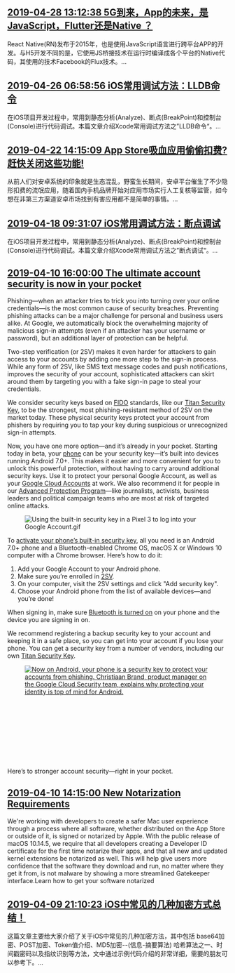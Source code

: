 ## <a href="http://mobile.51cto.com/hot-595707.htm" target="_blank">2019-04-28 13:12:38 5G到来，App的未来，是JavaScript，Flutter还是Native ？</a>
React Native(RN)发布于2015年，也是使用JavaScript语言进行跨平台APP的开发。与H5开发不同的是，它使用JS桥接技术在运行时编译成各个平台的Native代码，其使用的技术Facebook的Flux技术。...


## <a href="http://zhuanlan.51cto.com/art/201904/595593.htm" target="_blank">2019-04-26 06:58:56 iOS常用调试方法：LLDB命令</a>
在iOS项目开发过程中，常用到静态分析(Analyze)、断点(BreakPoint)和控制台(Console)进行代码调试。本篇文章介绍Xcode常用调试方法之”LLDB命令“。...


## <a href="http://mobile.51cto.com/hot-595358.htm" target="_blank">2019-04-22 14:15:09 App Store吸血应用偷偷扣费?赶快关闭这些功能!</a>
从前人们对安卓系统的印象就是生态混乱，野蛮生长期间，安卓平台催生了不少隐形扣费的流氓应用，随着国内手机品牌开始对应用市场实行人工复核等监管，如今想在非第三方渠道安卓市场找到有害应用都不是简单的事情。...


## <a href="http://zhuanlan.51cto.com/art/201904/595195.htm" target="_blank">2019-04-18 09:31:07 iOS常用调试方法：断点调试</a>
在iOS项目开发过程中，常用到静态分析(Analyze)、断点(BreakPoint)和控制台(Console)进行代码调试。本篇文章介绍Xcode常用调试方法之”断点调试“。...


## <a href="https://www.blog.google/technology/safety-security/your-android-phone-is-a-security-key/" target="_blank">2019-04-10 16:00:00 The ultimate account security is now in your pocket</a>
<html><head></head><body><div class="block-paragraph"><div class="rich-text"><p>Phishing—when an attacker tries to trick you into turning over your online credentials—is the most common cause of security breaches. Preventing phishing attacks can be a major challenge for personal and business users alike. At Google, we automatically block the overwhelming majority of malicious sign-in attempts (even if an attacker has your username or password), but an additional layer of protection can be helpful.</p><p>Two-step verification (or 2SV) makes it even harder for attackers to gain access to your accounts by adding one more step to the sign-in process. While any form of 2SV, like SMS text message codes and push notifications, improves the security of your account, sophisticated attackers can skirt around them by targeting you with a fake sign-in page to steal your credentials.</p><p>We consider security keys based on <a href="https://fidoalliance.org/how-fido-works/">FIDO</a> standards, like our <a href="https://store.google.com/us/product/titan_security_key_kit?hl=en-US">Titan Security Key</a>, to be the strongest, most phishing-resistant method of 2SV on the market today. These physical security keys protect your account from phishers by requiring you to tap your key during suspicious or unrecognized sign-in attempts.</p><p>Now, you have one more option—and it’s already in your pocket. Starting today in beta, your <a href="https://support.google.com/pixelphone/answer/7680439?hl=en">phone</a> can be your security key—it’s built into devices running Android 7.0+. This makes it easier and more convenient for you to unlock this powerful protection, without having to carry around additional security keys. Use it to protect your personal Google Account, as well as your <a href="https://cloud.google.com/blog/products/identity-security/simplifying-identity-and-access-management-of-your-employees-partners-and-customers">Google Cloud Accounts</a> at work. We also recommend it for people in our <a href="https://landing.google.com/advancedprotection/">Advanced Protection Program</a>—like journalists, activists, business leaders and political campaign teams who are most at risk of targeted online attacks.</p></div></div><div class="block-image_full_width"><div class="article-module h-c-page"><div class="h-c-grid"><figure class="article-image--large h-c-grid__col h-c-grid__col--6 h-c-grid__col--offset-3 "><img alt="Using the built-in security key in a Pixel 3 to log into your Google Account.gif" src="https://storage.googleapis.com/gweb-uniblog-publish-prod/original_images/Using_the_built-in_security_key_in_a_Pixel_3_to_log_into_your_Google_Accou.gif"/></figure></div></div></div><div class="block-paragraph"><div class="rich-text"><p>To <a href="http://support.google.com/accounts?p=phone-security-key">activate your phone’s built-in security key</a>, all you need is an Android 7.0+ phone and a Bluetooth-enabled Chrome OS, macOS X or Windows 10 computer with a Chrome browser. Here’s how to do it:</p><ol><li>Add your Google Account to your Android phone.</li><li>Make sure you’re enrolled in <a href="http://g.co/2sv">2SV</a>.</li><li>On your computer, visit the 2SV settings and click "Add security key".</li><li>Choose your Android phone from the list of available devices—and you’re done!</li></ol><p>When signing in, make sure <a href="https://support.google.com/android/answer/9075925?hl=en">Bluetooth is turned on</a> on your phone and the device you are signing in on.</p><p>We recommend registering a backup security key to your account and keeping it in a safe place, so you can get into your account if you lose your phone. You can get a security key from a number of vendors, including our own <a href="https://store.google.com/us/product/titan_security_key_kit?hl=en-US">Titan Security Key</a>.</p></div></div><div class="block-video"><div class="h-c-page h-c-page--mobile-full-bleed"><div class="h-c-grid"><div class="h-c-grid__col h-c-grid__col-l--12 "><div class="article-module article-video "><figure><a class="h-c-video h-c-video--marquee" data-glue-modal-disabled-on-mobile="true" data-glue-modal-trigger="uni-modal-Nhz4YLay0zc-" href="https://youtube.com/watch?v=Nhz4YLay0zc"><img alt="Now on Android, your phone is a security key to protect your accounts from phishing. Christiaan Brand, product manager on the Google Cloud Security team, explains why protecting your identity is top of mind for Android." src="//img.youtube.com/vi/Nhz4YLay0zc/maxresdefault.jpg"/><svg class="h-c-video__play h-c-icon h-c-icon--color-white" role="img"><use xlink:href="#mi-youtube-icon"></use></svg></a></figure></div></div></div></div><div class="h-c-modal--video" data-glue-modal="uni-modal-Nhz4YLay0zc-" data-glue-modal-close-label="Close Dialog"><a class="glue-yt-video" data-glue-yt-video-autoplay="true" data-glue-yt-video-height="99%" data-glue-yt-video-vid="Nhz4YLay0zc" data-glue-yt-video-width="100%" href="https://youtube.com/watch?v=Nhz4YLay0zc" ng-cloak=""></a></div></div><div class="block-paragraph"><div class="rich-text"><p>Here’s to stronger account security—right in your pocket.</p></div></div></body></html>


## <a href="https://developer.apple.com/news/?id=04102019a" target="_blank">2019-04-10 14:15:00 New Notarization Requirements</a>
We're working with developers to create a safer Mac user experience through a process where all software, whether distributed on the App Store or outside of it, is signed or notarized by Apple. With the public release of macOS 10.14.5, we require that all developers creating a Developer ID certificate for the first time notarize their apps, and that all new and updated kernel extensions be notarized as well. This will help give users more confidence that the software they download and run, no matter where they get it from, is not malware by showing a more streamlined Gatekeeper interface.Learn how to get your software notarized


## <a href="http://mobile.51cto.com/hot-594747.htm" target="_blank">2019-04-09 21:10:23 iOS中常见的几种加密方式总结！</a>
这篇文章主要给大家介绍了关于iOS中常见的几种加密方法，其中包括 base64加密、POST加密、Token值介绍、MD5加密--(信息-摘要算法) 哈希算法之一、时间戳密码以及指纹识别等方法，文中通过示例代码介绍的非常详细，需要的朋友可以参考下。...



